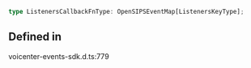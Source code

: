 ```ts
type ListenersCallbackFnType: OpenSIPSEventMap[ListenersKeyType];
```

## Defined in

voicenter-events-sdk.d.ts:779
